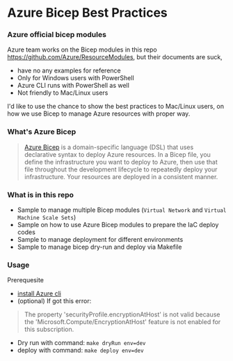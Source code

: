 # Azure Bicep Best Practices

### Azure official bicep modules

Azure team works on the Bicep modules in this repo https://github.com/Azure/ResourceModules, but their documents are suck, 

* have no any examples for reference
* Only for Windows users with PowerShell
* Azure CLI runs with PowerShell as well
* Not friendly to Mac/Linux users 

I'd like to use the chance to show the best practices to Mac/Linux users, on how we use Bicep to manage Azure resources with proper way.

### What's Azure Bicep

>[Azure Bicep](https://docs.microsoft.com/en-us/azure/azure-resource-manager/bicep/overview?tabs=bicep) is a domain-specific language (DSL) that uses declarative syntax to deploy Azure resources. In a Bicep file, you define the infrastructure you want to deploy to Azure, then use that file throughout the development lifecycle to repeatedly deploy your infrastructure. Your resources are deployed in a consistent manner.

### What is in this repo

* Sample to manage multiple Bicep modules (`Virtual Network` and `Virtual Machine Scale Sets`)
* Sample on how to use Azure Bicep modules to prepare the IaC deploy codes
* Sample to manage deployment for different environments
* Sample to manage bicep dry-run and deploy via Makefile

### Usage

Prerequesite

* [install Azure cli](https://docs.microsoft.com/en-us/cli/azure/install-azure-cli)
* (optional) If got this error:

>The property 'securityProfile.encryptionAtHost' is not valid because the 'Microsoft.Compute/EncryptionAtHost' feature is not enabled for this subscription.

* Dry run with command: `make dryRun env=dev`
* deploy with command: `make deploy env=dev`
